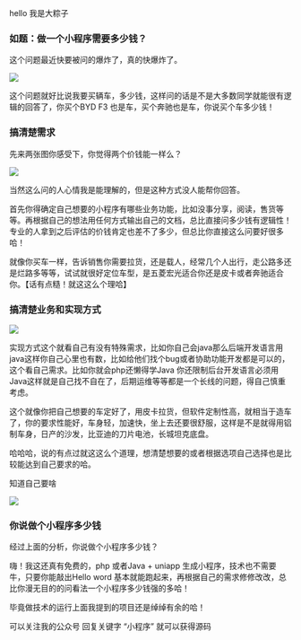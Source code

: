 hello 我是大粽子

### 如题：做一个小程序需要多少钱？

这个问题最近快要被问的爆炸了，真的快爆炸了。

![](https://gitee.com/stivepeim/img4mk/raw/master/20210410180031.png)

这个问题就好比说我要买辆车，多少钱，这样问的话是不是大多数同学就能很有逻辑的回答了，你买个BYD F3 也是车，买个奔驰也是车，你说买个车多少钱！

### 搞清楚需求

先来两张图你感受下，你觉得两个价钱能一样么？

![](https://gitee.com/stivepeim/img4mk/raw/master/20210410173143.png)

当然这么问的人心情我是能理解的，但是这种方式没人能帮你回答。

首先你得确定自己想要的小程序有哪些业务功能，比如没事分享，阅读，售货等等。再根据自己的想法用任何方式输出自己的文档，总比直接问多少钱有逻辑性！专业的人拿到之后评估的价钱肯定也差不了多少，但总比你直接这么问要好很多哈！

就像你买车一样，告诉销售你需要拉货，还是载人，经常几个人出行，走公路多还是烂路多等等，试试就很好定位车型，是五菱宏光适合你还是皮卡或者奔驰适合你。【话有点糙！就这这么个理哈】

### 搞清楚业务和实现方式

![](https://gitee.com/stivepeim/img4mk/raw/master/20210410180322.png)

实现方式这个就看自己有没有特殊需求，比如你自己会java那么后端开发语言用java这样你自己心里也有数，比如给他们找个bug或者协助功能开发都是可以的，这个看自己需求。比如你就会php还懒得学Java 你还限制后台开发语言必须用Java这样就是自己找不自在了，后期运维等等都是一个长线的问题，得自己慎重考虑。

这个就像你把自己想要的车定好了，用皮卡拉货，但软件定制性高，就相当于造车了，你的要求性能好，车身轻，加速快，坐上去还要很舒服，这样是不是就得用铝制车身，日产的沙发，比亚迪的刀片电池，长城坦克底盘。

哈哈哈，说的有点过就这这么个道理，想清楚想要的或者根据选项自己选择也是比较能达到自己要求的哈。

知道自己要啥

![](https://gitee.com/stivepeim/img4mk/raw/master/20210410180509.png)

### 你说做个小程序多少钱

经过上面的分析，你说做个小程序多少钱？

嗨！我这还真有免费的，php 或者Java + uniapp 生成小程序，技术也不需要牛，只要你能敲出Hello word 基本就能跑起来，再根据自己的需求修修改改，总比你漫无目的的问看法一个小程序多少钱强的多哈！

毕竟做技术的运行上面我提到的项目还是绰绰有余的哈！

可以关注我的公众号 回复关键字  “小程序”  就可以获得源码
